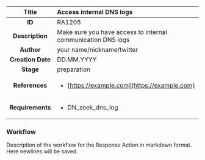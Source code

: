 | Title                       |  Access internal DNS logs         |
|:---------------------------:|:--------------------|
| **ID**                      | RA1205            |
| **Description**             | Make sure you have access to internal communication DNS logs   |
| **Author**                  | your name/nickname/twitter        |
| **Creation Date**           | DD.MM.YYYY |
| **Stage**                   | preparation         |
| **References** |<ul><li>[https://example.com](https://example.com)</li></ul>|
| **Requirements** |<ul><li>DN_zeek_dns_log</li></ul>|

### Workflow

Description of the workflow for the Response Action in markdown format.  
Here newlines will be saved.  

